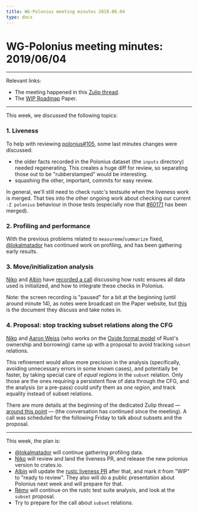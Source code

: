 ```yaml
---
title: WG-Polonius meeting minutes 2019.06.04
type: docs
---
```

# WG-Polonius meeting minutes: 2019/06/04
---

Relevant links:

- The meeting happened in this [Zulip thread](https://rust-lang.zulipchat.com/#narrow/stream/186049-t-compiler.2Fwg-polonius/topic/meeting.202019.2E06.2E04).
- The [WIP Roadmap](https://paper.dropbox.com/doc/Polonius-Roadmap--AY6C806s~AZK~e7wagmys2_wAg-hk3a9ynduUN2gk1A0NNTF) Paper.

---

This week, we discussed the following topics:

### 1. Liveness

To help with reviewing [polonius#105](https://github.com/rust-lang/polonius/pull/105), some last minutes changes were discussed:
- the older facts recorded in the Polonius dataset (the `inputs` directory) needed regenerating. This creates a huge diff for review, so separating those out to be "rubberstamped" would be interesting.
- squashing the other, important, commits for easy review.

In general, we'll still need to check rustc's testsuite when the liveness work is merged. That ties into the other ongoing work about checking our current `-Z polonius` behaviour in those tests (especially now that [#60171](https://github.com/rust-lang/rust/pull/60171) has been merged). 


### 2. Profiling and performance

With the previous problems related to `measureme`/`summarize` fixed, [@lokalmatador] has continued work on profiling, and has been gathering early results.

### 3. Move/initialization analysis

[Niko] and [Albin] have [recorded a call](https://www.youtube.com/watch?v=ilv9V-328HI) discussing how rustc ensures all data used is initialized, and how to integrate these checks in Polonius. 

Note: the screen recording is "paused" for a bit at the beginning (until around minute 14), as notes were broadcast on the Paper website, but [this](https://paper.dropbox.com/doc/Polonius-and-initialization-mNvR4jqITCdsJDUMEhFbv) is the document they discuss and take notes in.

### 4. Proposal: stop tracking subset relations along the CFG

[Niko] and [Aaron Weiss] (who works on the [Oxide formal model](https://aaronweiss.us/pubs/draft19-oxide.pdf) of Rust's ownership and borrowing) came up with a proposal to avoid tracking `subset` relations.

This refinement would allow more precision in the analysis (specifically, avoiding unnecessary errors in some known cases), and potentially be faster, by taking special care of _equal regions_ in the `subset` relation. Only those are the ones requiring a persistent flow of data through the CFG, and the analysis (or a pre-pass) could unify them as _one region_, and track equality instead of subset relations.

There are more details at the beginning of the dedicated Zulip thread — [around this point](https://rust-lang.zulipchat.com/#narrow/stream/186049-t-compiler.2Fwg-polonius/topic/subset.20relations.20and.20polonius/near/167212574) — (the conversation has continued since the meeting). A call was scheduled for the following Friday to talk about subsets and the proposal.

---

This week, the plan is:

- [@lokalmatador] will continue gathering profiling data.
- [Niko] will review and land the liveness PR, and release the new polonius version to crates.io.
- [Albin] will update the [rustc liveness PR](https://github.com/rust-lang/rust/pull/60266) after that, and mark it from "WIP" to "ready to review". They also will do a public presentation about Polonius next week and will prepare for that.
- [Rémy] will continue on the rustc test suite analysis, and look at the `subset` proposal.
- Try to prepare for the call about `subset` relations.

[Albin]: https://github.com/albins
[Niko]: https://github.com/nikomatsakis
[@lokalmatador]: https://github.com/lokalmatador
[Aaron Weiss]: https://github.com/aatxe
[Rémy]: https://github.com/lqd
